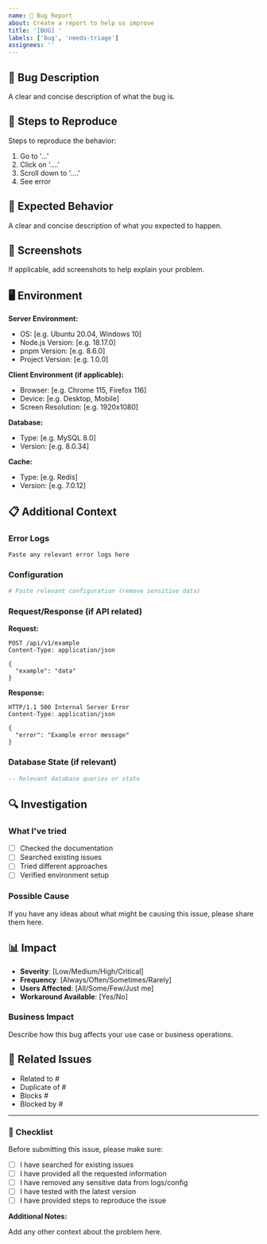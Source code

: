 ```yaml
---
name: 🐛 Bug Report
about: Create a report to help us improve
title: '[BUG] '
labels: ['bug', 'needs-triage']
assignees: ''
---
```


## 🐛 Bug Description

A clear and concise description of what the bug is.

## 🔄 Steps to Reproduce

Steps to reproduce the behavior:

1. Go to '...'
2. Click on '....'
3. Scroll down to '....'
4. See error

## 🎯 Expected Behavior

A clear and concise description of what you expected to happen.

## 📸 Screenshots

If applicable, add screenshots to help explain your problem.

## 🖥️ Environment

**Server Environment:**
- OS: [e.g. Ubuntu 20.04, Windows 10]
- Node.js Version: [e.g. 18.17.0]
- pnpm Version: [e.g. 8.6.0]
- Project Version: [e.g. 1.0.0]

**Client Environment (if applicable):**
- Browser: [e.g. Chrome 115, Firefox 116]
- Device: [e.g. Desktop, Mobile]
- Screen Resolution: [e.g. 1920x1080]

**Database:**
- Type: [e.g. MySQL 8.0]
- Version: [e.g. 8.0.34]

**Cache:**
- Type: [e.g. Redis]
- Version: [e.g. 7.0.12]

## 📋 Additional Context

### Error Logs

```
Paste any relevant error logs here
```

### Configuration

```yaml
# Paste relevant configuration (remove sensitive data)
```

### Request/Response (if API related)

**Request:**
```http
POST /api/v1/example
Content-Type: application/json

{
  "example": "data"
}
```

**Response:**
```http
HTTP/1.1 500 Internal Server Error
Content-Type: application/json

{
  "error": "Example error message"
}
```

### Database State (if relevant)

```sql
-- Relevant database queries or state
```

## 🔍 Investigation

### What I've tried

- [ ] Checked the documentation
- [ ] Searched existing issues
- [ ] Tried different approaches
- [ ] Verified environment setup

### Possible Cause

If you have any ideas about what might be causing this issue, please share them here.

## 📊 Impact

- **Severity**: [Low/Medium/High/Critical]
- **Frequency**: [Always/Often/Sometimes/Rarely]
- **Users Affected**: [All/Some/Few/Just me]
- **Workaround Available**: [Yes/No]

### Business Impact

Describe how this bug affects your use case or business operations.

## 🔗 Related Issues

- Related to #
- Duplicate of #
- Blocks #
- Blocked by #

---

### 📝 Checklist

Before submitting this issue, please make sure:

- [ ] I have searched for existing issues
- [ ] I have provided all the requested information
- [ ] I have removed any sensitive data from logs/config
- [ ] I have tested with the latest version
- [ ] I have provided steps to reproduce the issue

**Additional Notes:**

Add any other context about the problem here.